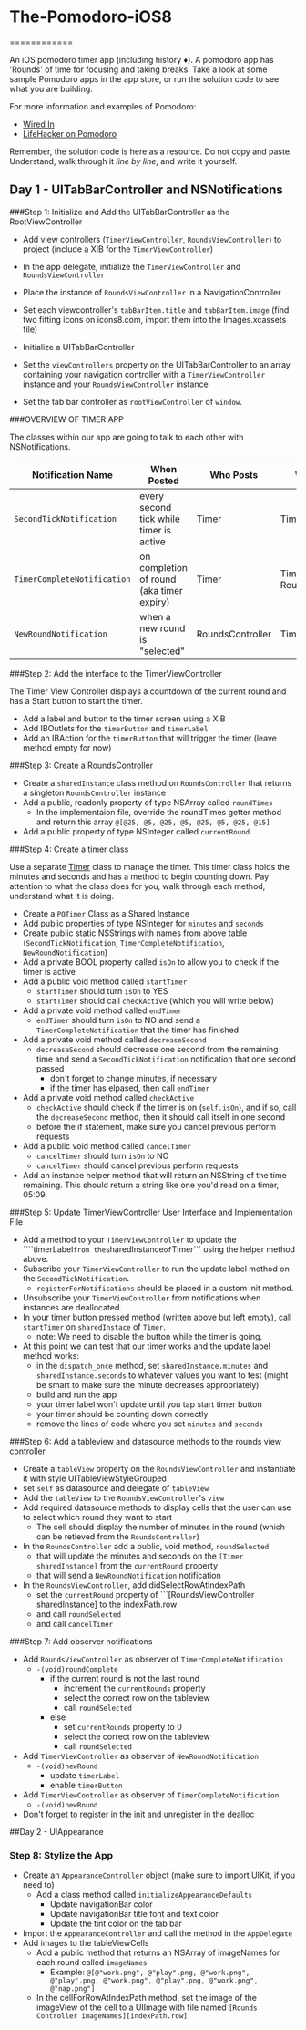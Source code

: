 # The-Pomodoro-iOS8
============

An iOS pomodoro timer app (including history ♦︎). A pomodoro app has 'Rounds' of time for focusing and taking breaks. Take a look at some sample Pomodoro apps in the app store, or run the solution code to see what you are building.

For more information and examples of Pomodoro:

* [Wired In](https://itunes.apple.com/US/app/id953366135)
* [LifeHacker on Pomodoro](http://lifehacker.com/productivity-101-a-primer-to-the-pomodoro-technique-1598992730)

Remember, the solution code is here as a resource. Do not copy and paste. Understand, walk through it *line by line*, and write it yourself.

## Day 1 - UITabBarController and NSNotifications

###Step 1: Initialize and Add the UITabBarController as the RootViewController

- Add view controllers (```TimerViewController```, ```RoundsViewController```) to project (include a XIB for the ```TimerViewController```)

- In the app delegate, initialize the ```TimerViewController``` and ```RoundsViewController```

- Place the instance of ```RoundsViewController``` in a NavigationController

- Set each viewcontroller's ```tabBarItem.title``` and ```tabBarItem.image``` (find two fitting icons on icons8.com, import them into the Images.xcassets file)

- Initialize a UITabBarController

- Set the ```viewControllers``` property on the UITabBarController to an array containing your navigation controller with a ```TimerViewController``` instance and your ```RoundsViewController``` instance

- Set the tab bar controller as ```rootViewController``` of ```window```.

###OVERVIEW OF TIMER APP

The classes within our app are going to talk to each other with NSNotifications. 

| Notification Name               | When Posted                               | Who Posts        | Who Observes                              |
|---------------------------------|-------------------------------------------|------------------|-------------------------------------------|
| ```SecondTickNotification```    | every second tick while timer is active   | Timer            | TimerViewController                       |
| ```TimerCompleteNotification``` | on completion of round (aka timer expiry) | Timer            | TimerViewController, RoundsViewController |
| ```NewRoundNotification```      | when a new round is "selected"            | RoundsController | TimerViewController                       |

###Step 2: Add the interface to the TimerViewController

The Timer View Controller displays a countdown of the current round and has a Start button to start the timer.

- Add a label and button to the timer screen using a XIB
- Add IBOutlets for the ```timerButton``` and ```timerLabel```
- Add an IBAction for the ```timerButton``` that will trigger the timer (leave method empty for now)

###Step 3: Create a RoundsController

- Create a ```sharedInstance``` class method on ```RoundsController``` that returns a singleton ```RoundsController``` instance
- Add a public, readonly property of type NSArray called ```roundTimes```
	- In the implementaion file, override the roundTimes getter method and return this array ```@[@25, @5, @25, @5, @25, @5, @25, @15]```
- Add a public property of type NSInteger called ```currentRound```

###Step 4: Create a timer class

Use a separate [Timer](https://github.com/DevMountain/The-Pomodoro/blob/solution-day1/The-Pomodoro-iOS8/Timer.m) class to manage the timer. This timer class holds the minutes and seconds and has a method to begin counting down. 
Pay attention to what the class does for you, walk through each method, understand what it is doing.

- Create a ```POTimer``` Class as a Shared Instance
- Add public properties of type NSInteger for ```minutes``` and ```seconds```
- Create public static NSStrings with names from above table (```SecondTickNotification```, ```TimerCompleteNotification```, ```NewRoundNotification```)
- Add a private BOOL property called ```isOn``` to allow you to check if the timer is active
- Add a public void method called ```startTimer```
  - ```startTimer``` should turn ```isOn``` to YES
  - ```startTimer``` should call ```checkActive``` (which you will write below)
- Add a private void method called ```endTimer```
  - ```endTimer``` should turn ```isOn``` to NO and send a ```TimerCompleteNotification``` that the timer has finished
- Add a private void method called ```decreaseSecond```
  - ```decreaseSecond``` should decrease one second from the remaining time and send a ```SecondTickNotification``` notification that one second passed
  	- don't forget to change minutes, if necessary
  	- if the timer has elpased, then call ```endTimer```
- Add a private void method called ```checkActive```
  - ```checkActive``` should check if the timer is on (```self.isOn```), and if so, call the ```decreaseSecond``` method, then it should call itself in one second
  - before the if statement, make sure you cancel previous perform requests
- Add a public void method called ```cancelTimer```
  - ```cancelTimer``` should turn ```isOn``` to NO
  - ```cancelTimer``` should cancel previous perform requests
- Add an instance helper method that will return an NSString of the time remaining. This should return a string like one you'd read on a timer, 05:09. 

###Step 5: Update TimerViewController User Interface and Implementation File

- Add a method to your ```TimerViewController``` to update the ````timerLabel``` from the ```sharedInstance``` of ```Timer``` using the helper method above.
- Subscribe your ```TimerViewController``` to run the update label method on the ```SecondTickNotification```.
  - ```registerForNotifications``` should be placed in a custom init method.
- Unsubscribe your ```TimerViewController``` from notifications when instances are deallocated.
- In your timer button pressed method (written above but left empty), call ```startTimer``` on ```sharedInstace``` of ```Timer```.
  - note: We need to disable the button while the timer is going.
- At this point we can test that our timer works and the update label method works:
  - in the ```dispatch_once``` method, set ```sharedInstance.minutes``` and ```sharedInstance.seconds``` to whatever values you want to test (might be smart to make sure the minute decreases appropriately)
  - build and run the app
  - your timer label won't update until you tap start timer button
  - your timer should be counting down correctly
  - remove the lines of code where you set ```minutes``` and ```seconds```

###Step 6: Add a tableview and datasource methods to the rounds view controller

- Create a ```tableView``` property on the ```RoundsViewController``` and instantiate it with style UITableViewStyleGrouped
- set ```self``` as datasource and delegate of ```tableView```
- Add the ```tableView``` to the ```RoundsViewController```'s ```view```
- Add required datasource methods to display cells that the user can use to select which round they want to start
  - The cell should display the number of minutes in the round (which can be retieved from the ```RoundsController```)
- In the ```RoundsController``` add a public, void method, ```roundSelected```
  - that will update the minutes and seconds on the ```[Timer sharedInstance]``` from the ```currentRound``` property
  - that will send a ```NewRoundNotification``` notification
- In the ```RoundsViewController```, add didSelectRowAtIndexPath
  - set the ```currentRound``` property of ```[RoundsViewController sharedInstance] to the indexPath.row
  - and call ```roundSelected```
  - and call ```cancelTimer```

###Step 7: Add observer notifications

- Add ```RoundsViewController``` as observer of ```TimerCompleteNotification```
  - ```-(void)roundComplete```
    - if the current round is not the last round 
      - increment the ```currentRounds``` property
      - select the correct row on the tableview
      - call ```roundSelected```
    - else
      - set ```currentRounds``` property to 0
      - select the correct row on the tableview
      - call ```roundSelected```
- Add ```TimerViewController``` as observer of ```NewRoundNotification```
  - ```-(void)newRound```
    - update ```timerLabel```
    - enable ```timerButton```
- Add ```TimerViewController``` as observer of ```TimerCompleteNotification```
  - ```-(void)newRound```
- Don't forget to register in the init and unregister in the dealloc

##Day 2 - UIAppearance

### Step 8: Stylize the App

- Create an ```AppearanceController``` object (make sure to import UIKit, if you need to)
  - Add a class method called ```initializeAppearanceDefaults```
    - Update navigationBar color
    - Update navigationBar title font and text color
    - Update the tint color on the tab bar
- Import the ```AppearanceController``` and call the method in the ```AppDelegate```
- Add images to the tableViewCells
  - Add a public method that returns an NSArray of imageNames for each round called ```imageNames```
    - Example: ```@[@"work.png", @"play".png, @"work.png", @"play".png, @"work.png", @"play".png, @"work.png", @"nap.png"]```
  - In the cellForRowAtIndexPath method, set the image of the imageView of the cell to a UIImage with file named ```[Rounds Controller imageNames][indexPath.row]```
